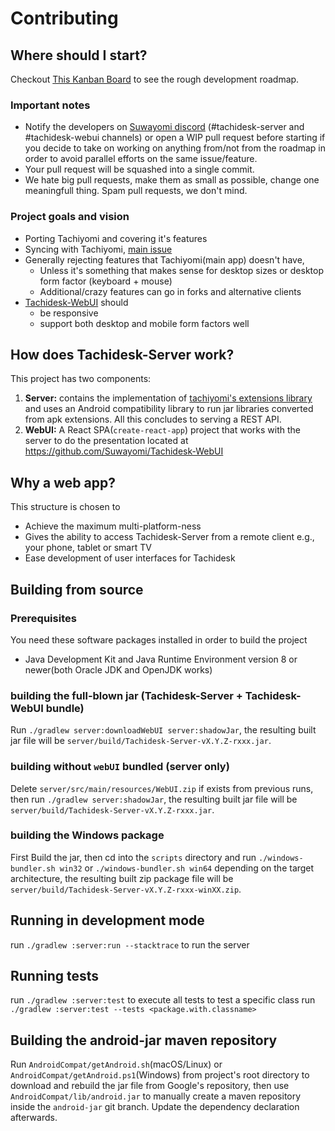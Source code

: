 # Contributing
## Where should I start?
Checkout [This Kanban Board](https://github.com/Suwayomi/Tachidesk/projects/1) to see the rough development roadmap.

### Important notes
- Notify the developers on [Suwayomi discord](https://discord.gg/DDZdqZWaHA) (#tachidesk-server and #tachidesk-webui channels) or open a WIP pull request before starting if you decide to take on working on anything from/not from the roadmap in order to avoid parallel efforts on the same issue/feature.
- Your pull request will be squashed into a single commit.
- We hate big pull requests, make them as small as possible, change one meaningfull thing. Spam pull requests, we don't mind.

### Project goals and vision
- Porting Tachiyomi and covering it's features
- Syncing with Tachiyomi, [main issue](https://github.com/Suwayomi/Tachidesk-Server/issues/159)
- Generally rejecting features that Tachiyomi(main app) doesn't have,
    - Unless it's something that makes sense for desktop sizes or desktop form factor (keyboard + mouse)
    - Additional/crazy features can go in forks and alternative clients
- [Tachidesk-WebUI](https://github.com/Suwayomi/Tachidesk-WebUI) should
    - be responsive
    - support both desktop and mobile form factors well
     
## How does Tachidesk-Server work?
This project has two components: 
1. **Server:** contains the implementation of [tachiyomi's extensions library](https://github.com/tachiyomiorg/extensions-lib) and uses an Android compatibility library to run jar libraries converted from apk extensions. All this concludes to serving a REST API.
2. **WebUI:** A React SPA(`create-react-app`) project that works with the server to do the presentation located at https://github.com/Suwayomi/Tachidesk-WebUI

## Why a web app?
This structure is chosen to
- Achieve the maximum multi-platform-ness
- Gives the ability to access Tachidesk-Server from a remote client e.g., your phone, tablet or smart TV
- Ease development of user interfaces for Tachidesk

## Building from source
### Prerequisites
You need these software packages installed in order to build the project

- Java Development Kit and Java Runtime Environment version 8 or newer(both Oracle JDK and OpenJDK works)

### building the full-blown jar (Tachidesk-Server + Tachidesk-WebUI bundle)
Run `./gradlew server:downloadWebUI server:shadowJar`, the resulting built jar file will be `server/build/Tachidesk-Server-vX.Y.Z-rxxx.jar`.

### building without `webUI` bundled (server only)
Delete `server/src/main/resources/WebUI.zip` if exists from previous runs, then run `./gradlew server:shadowJar`, the resulting built jar file will be `server/build/Tachidesk-Server-vX.Y.Z-rxxx.jar`.

### building the Windows package
First Build the jar, then cd into the `scripts` directory and run `./windows-bundler.sh win32` or `./windows-bundler.sh win64` depending on the target architecture, the resulting built zip package file will be `server/build/Tachidesk-Server-vX.Y.Z-rxxx-winXX.zip`.

## Running in development mode
run `./gradlew :server:run --stacktrace` to run the server

## Running tests
run `./gradlew :server:test` to execute all tests
to test a specific class run `./gradlew :server:test --tests <package.with.classname>`

## Building the android-jar maven repository
Run `AndroidCompat/getAndroid.sh`(macOS/Linux) or `AndroidCompat/getAndroid.ps1`(Windows)
from project's root directory to download and rebuild the jar file from Google's repository,
then use `AndroidCompat/lib/android.jar` to manually create a maven repository inside the `android-jar` git branch.
Update the dependency declaration afterwards.
